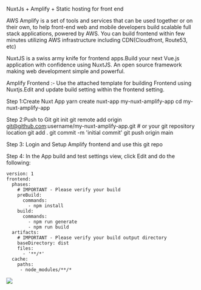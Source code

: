 NuxtJs + Amplify + Static hosting for front end

AWS Amplify is a set of tools and services that can be used together or on their own, to help front-end web and mobile developers build scalable full stack applications, 
powered by AWS. You can build frontend within few minutes utilizing AWS infrastructure including CDN(Cloudfront, Route53, etc)

NuxtJS is a swiss army knife for frontend apps.Build your next Vue.js application with confidence using NuxtJS. An open source framework making web development simple and powerful.

Amplify Frontend :-
Use the attached template for building Frontend using Nuxtjs.Edit and update build setting within the frontend setting.


Step 1:Create Nuxt App
yarn create nuxt-app my-nuxt-amplify-app
cd my-nuxt-amplify-app


Step 2:Push to Git
git init
git remote add origin git@github.com:username/my-nuxt-amplify-app.git # or your git repository location
git add .
git commit -m 'initial commit'
git push origin main

Step 3: Login and Setup Amplify frontend and use this git repo

Step 4: In the App build and test settings view, click Edit and do the following:

```
version: 1
frontend:
  phases:
    # IMPORTANT - Please verify your build 
    preBuild:
      commands: 
        - npm install
    build:
      commands: 
        - npm run generate
        - npm run build
  artifacts:
    # IMPORTANT - Please verify your build output directory
    baseDirectory: dist
    files:
      - '**/*'
  cache:
    paths:
     - node_modules/**/*
```

<img src=“https://raw.githubusercontent.com/sarfarazengglb/amplify-nuxt-static-hosting/main/Screen%20Shot%202021-04-30%20at%205.41.51%20PM.png”>


